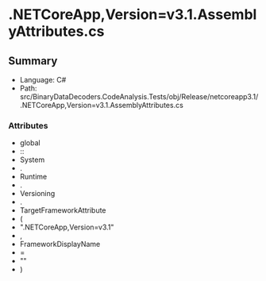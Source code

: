 ﻿# .NETCoreApp,Version=v3.1.AssemblyAttributes.cs

## Summary

* Language: C#
* Path: src/BinaryDataDecoders.CodeAnalysis.Tests/obj/Release/netcoreapp3.1/.NETCoreApp,Version=v3.1.AssemblyAttributes.cs

### Attributes

 - global
 - ::
 - System
 - .
 - Runtime
 - .
 - Versioning
 - .
 - TargetFrameworkAttribute
 - (
 - ".NETCoreApp,Version=v3.1"
 - ,
 - FrameworkDisplayName
 - =
 - ""
 - )

